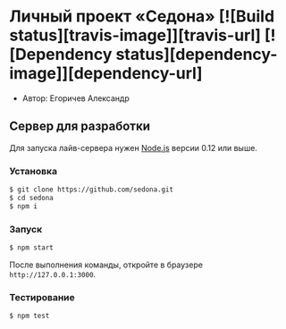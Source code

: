 # Личный проект «Седона» [![Build status][travis-image]][travis-url] [![Dependency status][dependency-image]][dependency-url]

* Автор: Егоричев Александр

## Сервер для разработки

Для запуска лайв-сервера нужен [Node.js](https://nodejs.org) версии 0.12 или выше.

### Установка

```bash
$ git clone https://github.com/sedona.git
$ cd sedona
$ npm i
```

### Запуск

```bash
$ npm start
```

После выполнения команды, откройте в браузере `http://127.0.0.1:3000`.

### Тестирование

```bash
$ npm test
```

